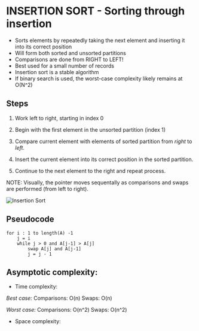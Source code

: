 # INSERTION SORT - Sorting through insertion
- Sorts elements by repeatedly taking the next element and inserting it into its correct position 
- Will form both sorted and unsorted partitions
- Comparisons are done from RIGHT to LEFT!
- Best used for a small number of records
- Insertion sort is a stable algorithm
- If binary search is used, the worst-case complexity likely remains at  O(N^2)


## Steps
1. Work left to right, starting in index 0

2. Begin with the first element in the unsorted partition (index 1)

3. Compare current element with elements of sorted partition from *right* to *left*.

4. Insert the current element into its correct position in the sorted partition.

5. Continue to the next element to the right and repeat process.  

NOTE: Visually, the pointer moves sequentally as comparisons and swaps are performed (from left to right). 

![Insertion Sort](../../../../assets/insertion-sort.png)



## Pseudocode

    for i : 1 to length(A) -1
        j = i
        while j > 0 and A[j-1] > A[j]
            swap A[j] and A[j-1]
            j = j - 1

## Asymptotic complexity: 
- Time complexity:

*Best case:*
Comparisons: O(n)
Swaps: O(n)

*Worst case:*
Comparisons: O(n^2)
Swaps: O(n^2)

- Space complexity: 
